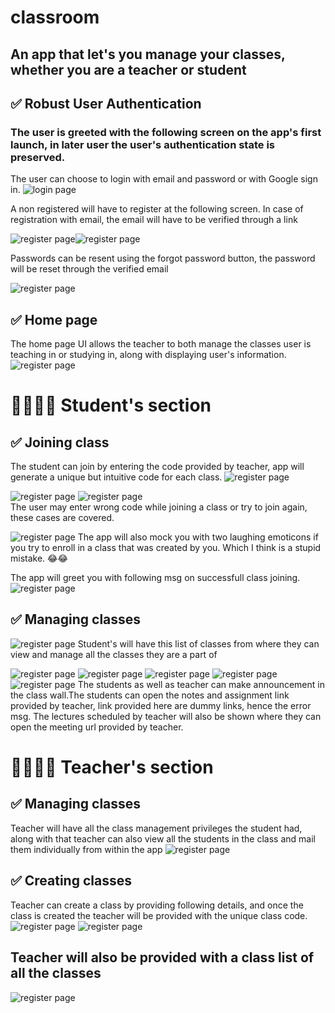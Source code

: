 # classroom

## An app that let's you manage your classes, whether you are a teacher or student

## ✅ Robust User Authentication
### The user is greeted with the following screen on the app's first launch, in later user the user's authentication state is preserved.
The user can choose to login with email and password or with Google sign in.
![login page](./assets/images/authentication/loginPageUI.png)

A non registered will have to register at the following screen. In case of registration with email, the email will have to be verified through a link


![register page](./assets/images/authentication/email_verification_msg.jpg)![register page](./assets/images/authentication/email_verification_link.png)
    
Passwords can be resent using the forgot password button, the password will be reset through the verified email

![register page](./assets/images/authentication/password_reset.png)

## ✅ Home page
The home page UI allows the teacher to both manage the classes user is teaching in or studying in, along with displaying user's information.
![register page](./assets/images/student_corner/home.png)

# 👩‍🎓👨‍🎓 Student's section

## ✅ Joining class
The student can join by entering the code provided by teacher, app will generate a unique but intuitive code for each class.
![register page](./assets/images/student_corner/join_classUI.png)

![register page](./assets/images/student_corner/class_does_not_exist.png)
![register page](./assets/images/student_corner/enroll_twice.png)  
The user may enter wrong code while joining a class or try to join again, these cases are covered.

    
![register page](./assets/images/student_corner/join_class_error_teacher.png) 
The app will also mock you with two laughing emoticons if you try to enroll in a class that was created by you. Which I think is a stupid mistake. 😂😂

The app will greet you with following msg on successfull class joining.
![register page](./assets/images/student_corner/class_joined.png)
## ✅ Managing classes
![register page](./assets/images/student_corner/class_joined.png) 
Student's will have this list of classes from where they can view and manage all the classes they are a part of

![register page](./assets/images/student_corner/classAnnouncement.png) 
![register page](./assets/images/student_corner/classAnnouncement.png) 
![register page](./assets/images/student_corner/notes_view.png) 
![register page](./assets/images/student_corner/notes-assignment_errorMsg.png) 
![register page](./assets/images/student_corner/upcoming_class.jpeg) 
The students as well as teacher can make announcement in the class wall.The students can open the notes and assignment link provided by teacher, link provided here are dummy links, hence the error msg. The lectures scheduled by teacher will also be shown where they can open the meeting url provided by teacher.


# 👩‍🏫👨‍🏫 Teacher's section

## ✅ Managing classes
Teacher will have all the class management privileges the student had, along with that teacher can also view all the students in the class and mail them individually from within the app
![register page](./assets/images/teacher_corner/list_of_people.png)

## ✅ Creating classes
Teacher can create a class by providing following details, and once the class is created the teacher will be provided with the unique class code.
![register page](./assets/images/teacher_corner/create_class.png) 
![register page](./assets/images/teacher_corner/code_copied.png) 

## Teacher will also be provided with a class list of all the classes
![register page](./assets/images/teacher_corner/teacher_class_list.jpeg) 
